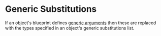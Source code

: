 # Generic Substitutions

If an object's blueprint defines [generic arguments](../blueprint/generics.md) then these
are replaced with the types specified in an object's generic substitutions list.
